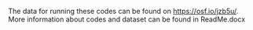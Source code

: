 The data for running these codes can be found on https://osf.io/jzb5u/. More information about codes and dataset can be found in ReadMe.docx
